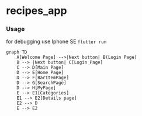 # recipes_app
 
### Usage

for debugging use Iphone SE
``flutter run``

```mermaid
graph TD
    A[Welcome Page] -->|Next button| B(Login Page)
    B --> |Next button| C[Login Page]
    C --> D[Main Page]
    D --> E[Home Page]
    D --> F[BarItemPage]
    D --> G[SearchPage]
    D --> H[MyPage]
    E --> E1[Categories]
    E1 --> E2[Details page]
    E2 --> D
    E --> E2
```